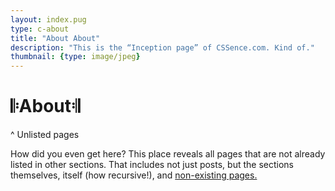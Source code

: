 ```yaml
---
layout: index.pug
type: c-about
title: "About About"
description: "This is the “Inception page” of CSSence.com. Kind of."
thumbnail: {type: image/jpeg}
---
```


# 𝄆About𝄇
^ Unlisted pages

How did you even get here? This place reveals all pages that are not already listed in other sections.
That includes not just posts, but the sections themselves, itself (how recursive!), and [non-existing pages.](/404/)
